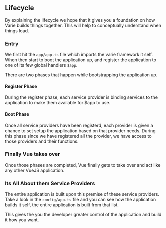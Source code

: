 ## Lifecycle

By explaining the lifecycle we hope that it gives you a foundation on how
Varie builds things together. This will help to conceptually understand
when things load.

### Entry

We first hit the `app/app.ts` file which imports the varie framework it self.
When then start to boot the application up, and register the application to
one of its few global handlers `$app`.

There are two phases that happen while bootstrapping the application up.

#### Register Phase

During the register phase, each service provider is binding services
to the application to make them available for $app to use.

#### Boot Phase

Once all service providers have been registerd, each provider is given a
chance to set setup the application based on that provider needs. During this
phase since we have registered all the provider, we have access to those providers and their functions.

### Finally Vue takes over

Once those phases are completed, Vue finally gets to take over and act like any other VueJS application.

### Its All About them Service Providers

The entire application is built upon this premise of these service providers. Take a look in
the `config/app.ts` file and you can see how the application builds it self, the entire application is
built from that list.

This gives the you the developer greater control of the application and build it how you want.
